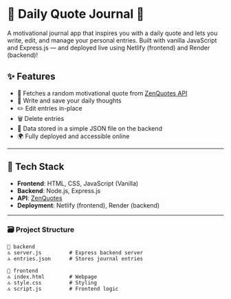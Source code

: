 # 🌟 Daily Quote Journal 📝

A motivational journal app that inspires you with a daily quote and lets you write, edit, and manage your personal entries. Built with vanilla JavaScript and Express.js — and deployed live using Netlify (frontend) and Render (backend)!


## ✨ Features

- 📜 Fetches a random motivational quote from [ZenQuotes API](https://zenquotes.io/)
- 📝 Write and save your daily thoughts
- ✏️ Edit entries in-place
- 🗑️ Delete entries
- 💾 Data stored in a simple JSON file on the backend
- 🌍 Fully deployed and accessible online

---

## 🧰 Tech Stack

- **Frontend**: HTML, CSS, JavaScript (Vanilla)
- **Backend**: Node.js, Express.js
- **API**: [ZenQuotes](https://zenquotes.io/)
- **Deployment**: Netlify (frontend), Render (backend)

---


### 🗃️ Project Structure

```
📁 backend
🔝 server.js         # Express backend server
🔝 entries.json      # Stores journal entries

📁 frontend
🔝 index.html        # Webpage
🔝 style.css         # Styling
🔝 script.js         # Frontend logic
```
